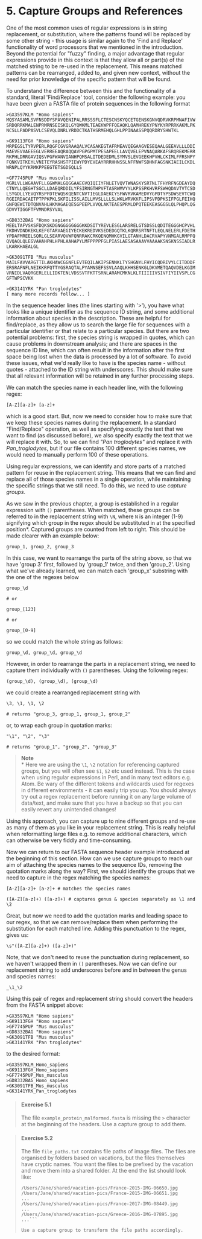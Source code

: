 # 5. Capture Groups and References
One of the most common uses of regular expressions is in string replacement, or substitution, where the patterns found will be replaced by some other string - this usage is similar again to the 'Find and Replace' functionality of word processors that we mentioned in the introduction. Beyond the potential for "fuzzy" finding, a major advantage that regular expressions provide in this context is that they allow all or part(s) of the matched string to be re-used in the replacement. This means matched patterns can be rearranged, added to, and given new context, without the need for prior knowledge of the specific pattern that will be found. 

To understand the difference between this and the functionality of a standard, literal 'Find/Replace' tool, consider the following example: you have been given a FASTA file of protein sequences in the following format

```
>GX3597KLM "Homo sapiens"
MQSYASAMLSVFNSDDYSPAVQENIPALRRSSSFLCTESCNSKYQCETGENSKGNVQDRVKRPMNAFIVW
SRDQRRKMALENPRMRNSEISKQLGYQWKMLTEAEKWPFFQEAQKLQAMHREKYPNYKYRPRRKAKMLPK
NCSLLPADPASVLCSEVQLDNRLYRDDCTKATHSRMEHQLGHLPPINAASSPQQRDRYSHWTKL

>GK9113FGH "Homo sapiens"
MRPEGSLTYRVPERLRQGFCGVGRAAQALVCASAKEGTAFRMEAVQEGAAGVESEQAALGEEAVLLLDDI
MAEVEVVAEEEGLVERREEAQRAQQAVPGPGPMTPESAPEELLAVQVELEPVNAQARKAFSRQREKMERR
RKPHLDRRGAVIQSVPGFWANVIANHPQMSALITDEDEDMLSYMVSLEVGEEKHPVHLCKIMLFFRSNPY
FQNKVITKEYLVNITEYRASHSTPIEWYPDYEVEAYRRRHHNSSLNFFNWFSDHNFAGSNKIAEILCKDL
WRNPLQYYKRMKPPEEGTETSGDSQLLS

>GF7745PUP "Mus musculus"
MGRLVLLWGAAVFLLGGWMALGQGGAAEGVQIQIIYFNLETVQVTWNASKYSRTNLTFHYRFNGDEAYDQ
CTNYLLQEGHTSGCLLDAEQRDDILYFSIRNGTHPVFTASRWMVYYLKPSSPKHVRFSWHQDAVTVTCSD
LSYGDLLYEVQYRSPFDTEWQSKQENTCNVTIEGLDAEKCYSFWVRVKAMEDVYGPDTYPSDWSEVTCWQ
RGEIRDACAETPTPPKPKLSKFILISSLAILLMVSLLLLSLWKLWRVKKFLIPSVPDPKSIFPGLFEIHQ
GNFQEWITDTQNVAHLHKMAGAEQESGPEEPLVVQLAKTEAESPRMLDPQTEEKEASGGSLQLPHQPLQG
GDVVTIGGFTFVMNDRSYVAL

>GD8332BAG "Homo sapiens"
MEELTAFVSKSFDQKSKDGNGGGGGGGGKKDSITYREVLESGLARSRELGTSDSSLQDITEGGGHCPVHL
FKDHVDNDKEKLKEFGTARVAEGIYECKEKREDVKSEDEDGQTKLKQRRSRTNFTLEQLNELERLFDETH
YPDAFMREELSQRLGLSEARVQVWFQNRRAKCRKQENQMHKGVILGTANHLDACRVAPYVNMGALRMPFQ
QVQAQLQLEGVAHAHPHLHPHLAAHAPYLMFPPPPFGLPIASLAESASAAAVVAAAAKSNSKNSSIADLR
LKARKHAEALGL

>GK3091TFB "Mus musculus"
MAILFAVVARGTTILAKHAWCGGNFLEVTEQILAKIPSENNKLTYSHGNYLFHYICQDRIVYLCITDDDF
ERSRAFNFLNEIKKRFQTTYGSRAQTALPYAMNSEFSSVLAAQLKHHSENKGLDKVMETQAQVDELKGIM
VRNIDLVAQRGERLELLIDKTENLVDSSVTFKTTSRNLARAMCMKNLKLTIIIIIVSIVFIYIIVSPLCG
GFTWPSCVKK

>GK3141YRK "Pan troglodytes"
[ many more records follow... ]

```

In the sequence header lines (the lines starting with '>'), you have what looks like a unique identifier as the sequence ID string, and some additional information about species in the description. These are helpful for find/replace, as they allow us to search the large file for sequences with a particular identifier or that relate to a particular species. But there are two potential problems: first, the species string is wrapped in quotes, which can cause problems in downstream analysis; and there are spaces in the sequence ID line, which can often result in the information after the first space being lost when the data is processed by a lot of software. To avoid these issues, what we'd really like to have is the species name - without quotes - attached to the ID string with underscores. This should make sure that all relevant information will be retained in any further processing steps.

We can match the species name in each header line, with the following regex:

```
[A-Z][a-z]+ [a-z]+
```

which is a good start. But, now we need to consider how to make sure that we keep these species names during the replacement. In a standard "Find/Replace" operation, as well as specifying exactly the text that we want to find (as discussed before), we also specify exactly the text that we will replace it with. So, to we can find _"Pan troglodytes"_ and replace it with _Pan\_troglodytes_, but if our file contains 100 different species names, we would need to manually perform 100 of these operations.

Using regular expressions, we can identify and store parts of a matched pattern for reuse in the replacement string. This means that we can find and replace all of those species names in a single operation, while maintaining the specific strings that we still need. To do this, we need to use _capture groups_.

As we saw in the previous chapter, a group is established in a regular expression with `()` parentheses. When matched, these groups can be referred to in the replacement string with `\N`, where `N` is an integer (1-9) signifying which group in the regex should be substituted in at the specified position\*. Captured groups are counted from left to right. This should be made clearer with an example below:

```
group_1, group_2, group_3
```

In this case, we want to rearrange the parts of the string above, so that we have 'group 3' first, followed by 'group_1' twice, and then 'group_2'. Using what we've already learned, we can match each 'group_x' substring with the one of the regexes below

```
group_\d

# or

group_[123]

# or

group_[0-9]
```

so we could match the whole string as follows:

```
group_\d, group_\d, group_\d
```

However, in order to rearrange the parts in a replacement string, we need to capture them individually with `()` parentheses. Using the following regex:

```
(group_\d), (group_\d), (group_\d)
```

we could create a rearranged replacement string with

```
\3, \1, \1, \2

# returns "group_3, group_1, group_1, group_2"
```

or, to wrap each group in quotation marks:

```
"\1", "\2", "\3"

# returns "group_1", "group_2", "group_3"
```

> __Note__  
> \* Here we are using the `\1`, `\2`  notation for referencing
> captured groups, but you will often see `$1`, `$2` etc used instead.
> This is the case when using regular expressions in Perl, and in many
> text editors e.g. Atom. Be wary of the different tokens and 
> wildcards used for regexes in different environments - it can easily
> trip you up. You should always try out a regex replacement before
> running it on any large volume of data/text, and make sure that you
> have a backup so that you can easily revert any unintended changes!

Using this approach, you can capture up to nine different groups and re-use as many of them as you like in your replacement string. This is really helpful when reformatting large files e.g. to remove additional characters, which can otherwise be very fiddly and time-consuming.

Now we can return to our FASTA sequence header example introduced at the beginning of this section. 
How can we use capture groups to reach our aim of 
attaching the species names to the sequence IDs, removing the quotation marks along the way? 
First, we should identify the groups that we need to capture in the regex matching the species names:

```
[A-Z][a-z]+ [a-z]+ # matches the species names

([A-Z][a-z]+) ([a-z]+) # captures genus & species separately as \1 and \2
```

Great, but now we need to add the quotation marks and leading space to our regex, so that we can remove/replace them when performing the substitution for each matched line. Adding this punctuation to the regex, gives us:

```
\s"([A-Z][a-z]+) ([a-z]+)"
```

Note, that we don't need to reuse the punctuation during replacement, so we haven't wrapped them in `()` parentheses. Now we can define our replacement string to add underscores before and in between the genus and species names:

```
_\1_\2
```

Using this pair of regex and replacement string should convert the headers from the FASTA snippet above:

```
>GX3597KLM "Homo sapiens"
>GK9113FGH "Homo sapiens"
>GF7745PUP "Mus musculus"
>GD8332BAG "Homo sapiens"
>GK3091TFB "Mus musculus"
>GK3141YRK "Pan troglodytes"
```

to the desired format:

```
>GX3597KLM_Homo_sapiens
>GK9113FGH_Homo_sapiens
>GF7745PUP_Mus_musculus
>GD8332BAG_Homo_sapiens
>GK3091TFB_Mus_musculus
>GK3141YRK_Pan_troglodytes
```

> #### Exercise 5.1
> The file `example_protein_malformed.fasta` is missing the `>` character at the beginning of the headers. Use a capture group to add them.


> #### Exercise 5.2
> The file `file_paths.txt` contains file paths of image files. The files are organised by folders based on vacations, but the files themselves have cryptic names. You want the files to be prefixed by the vacation and move them into a shared folder. At the end the list should look like:
>
> ```
> /Users/Jane/shared/vacation-pics/France-2015-IMG-06650.jpg
> /Users/Jane/shared/vacation-pics/France-2015-IMG-06651.jpg
> ...
> /Users/Jane/shared/vacation-pics/France-2017-IMG-08449.jpg
> ...
> /Users/Jane/shared/vacation-pics/Greece-2016-IMG-07895.jpg
> ...```
>
> Use a capture group to transform the file paths accordingly.


